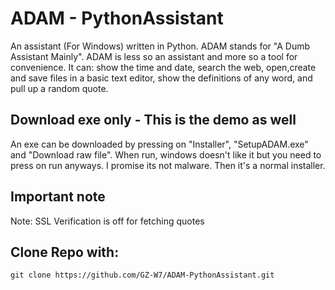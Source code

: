# ADAM - PythonAssistant
An assistant (For Windows) written in Python. ADAM stands for "A Dumb Assistant Mainly". ADAM is less so an assistant and more so a tool for convenience. It can: show the time and date, search the web, open,create and save files in a basic text editor, show the definitions of any word, and pull up a random quote.

## Download exe only - This is the demo as well
An exe can be downloaded by  pressing on "Installer", "SetupADAM.exe" and "Download raw file". When run, windows doesn't like it but you need to press on run anyways. I promise its not malware. Then it's a normal installer.

## Important note
Note: SSL Verification is off for fetching quotes

## Clone Repo with:
```
git clone https://github.com/GZ-W7/ADAM-PythonAssistant.git
```
